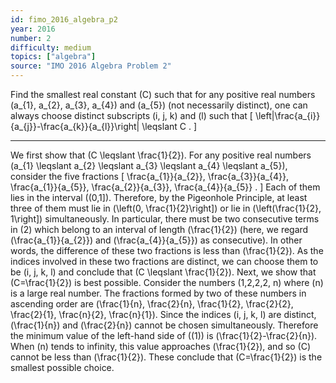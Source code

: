 ```yaml
---
id: fimo_2016_algebra_p2
year: 2016
number: 2
difficulty: medium
topics: ["algebra"]
source: "IMO 2016 Algebra Problem 2"
---
```


Find the smallest real constant \(C\) such that for any positive real numbers \(a_{1}, a_{2}, a_{3}, a_{4}\) and \(a_{5}\) (not necessarily distinct), one can always choose distinct subscripts \(i, j, k\) and \(l\) such that
\[
\left|\frac{a_{i}}{a_{j}}-\frac{a_{k}}{a_{l}}\right| \leqslant C .
\]


---
We first show that \(C \leqslant \frac{1}{2}\). For any positive real numbers \(a_{1} \leqslant a_{2} \leqslant a_{3} \leqslant a_{4} \leqslant a_{5}\), consider the five fractions
\[
\frac{a_{1}}{a_{2}}, \frac{a_{3}}{a_{4}}, \frac{a_{1}}{a_{5}}, \frac{a_{2}}{a_{3}}, \frac{a_{4}}{a_{5}} .
\]
Each of them lies in the interval \((0,1]\). Therefore, by the Pigeonhole Principle, at least three of them must lie in \(\left(0, \frac{1}{2}\right]\) or lie in \(\left(\frac{1}{2}, 1\right]\) simultaneously. In particular, there must be two consecutive terms in (2) which belong to an interval of length \(\frac{1}{2}\) (here, we regard \(\frac{a_{1}}{a_{2}}\) and \(\frac{a_{4}}{a_{5}}\) as consecutive). In other words, the difference of these two fractions is less than \(\frac{1}{2}\). As the indices involved in these two fractions are distinct, we can choose them to be \(i, j, k, l\) and conclude that \(C \leqslant \frac{1}{2}\).
Next, we show that \(C=\frac{1}{2}\) is best possible. Consider the numbers \(1,2,2,2, n\) where \(n\) is a large real number. The fractions formed by two of these numbers in ascending order are \(\frac{1}{n}, \frac{2}{n}, \frac{1}{2}, \frac{2}{2}, \frac{2}{1}, \frac{n}{2}, \frac{n}{1}\). Since the indices \(i, j, k, l\) are distinct, \(\frac{1}{n}\) and \(\frac{2}{n}\) cannot be chosen simultaneously. Therefore the minimum value of the left-hand side of \((1)\) is \(\frac{1}{2}-\frac{2}{n}\). When \(n\) tends to infinity, this value approaches \(\frac{1}{2}\), and so \(C\) cannot be less than \(\frac{1}{2}\).
These conclude that \(C=\frac{1}{2}\) is the smallest possible choice.
